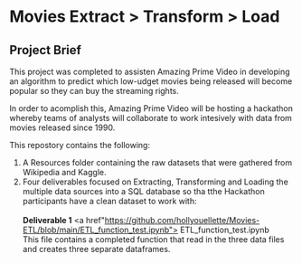# Movies Extract > Transform > Load

## Project Brief 

This project was completed to assisten Amazing Prime Video in developing an algorithm to predict which low-udget movies being released will become popular so they can buy the streaming rights.

In order to acomplish this, Amazing Prime Video will be hosting a hackathon whereby teams of analysts will collaborate to work intesively with data from movies released since 1990.

This repostory contains the following: 

   1. A Resources folder containing the raw datasets that were gathered from Wikipedia and Kaggle.<br/>
   2. Four deliverables focused on Extracting, Transforming and Loading the multiple data sources into a SQL database so tha tthe Hackathon participants have a clean dataset to work with:<br><br/>
         **Deliverable 1** <a href\"https://github.com/hollyouellette/Movies-ETL/blob/main/ETL_function_test.ipynb"> ETL_function_test.ipynb</a><br/>
         This file contains a completed function that read in the three data files and creates three separate dataframes.

